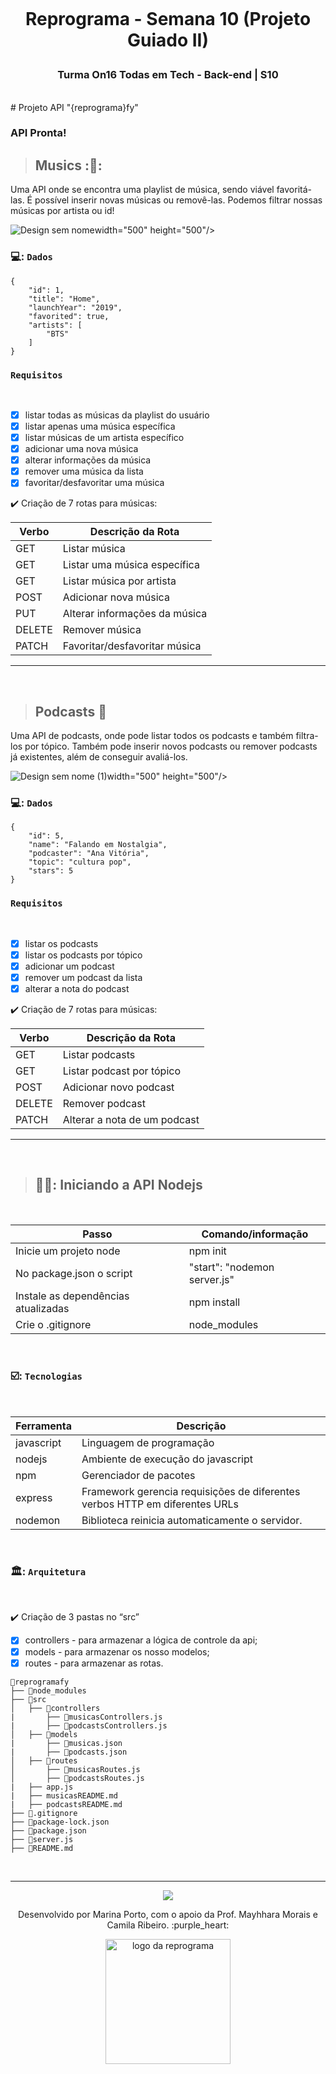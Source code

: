 <h1 align="center">
    <br>
    <p align="center">Reprograma - Semana 10 (Projeto Guiado II)<p> 
</h1>

<h3 align="center">  Turma On16 Todas em Tech - Back-end | S10  </h3> 

<br>
# Projeto API "{reprograma}fy" 
</br>

### API Pronta!

> ## Musics  :🎼:

Uma API onde se encontra uma playlist de música, sendo viável favoritá-las. É possível inserir novas músicas ou removê-las. Podemos filtrar nossas músicas por artista ou id!

![Design sem nome](https://user-images.githubusercontent.com/100438303/171868565-a9d78bf3-7b3d-489b-ba5c-a77687686a17.gif)width="500" height="500"/></h4><br>


### 💻: `Dados`

```
{
    "id": 1,
    "title": "Home",
    "launchYear": "2019",
    "favorited": true,
    "artists": [
        "BTS"
    ]
}
```

### `Requisitos`
</br>

- [x] listar todas as músicas da playlist do usuário
- [x] listar apenas uma música específica
- [x] listar  músicas de um artista específico
- [x] adicionar uma nova música
- [x] alterar informações da música
- [x] remover uma música da lista
- [x] favoritar/desfavoritar uma música

:heavy_check_mark: Criação de 7 rotas para músicas:

| Verbo  | Descrição da Rota                      |
| ------ | ---------------------------------------|
| GET    | Listar música                          |
| GET    | Listar uma música específica           |
| GET    | Listar música por artista              |
| POST   | Adicionar nova música                  |
| PUT    | Alterar informações da música          |
| DELETE | Remover música                         |
| PATCH  | Favoritar/desfavoritar música          |


----

<br>

> ## Podcasts :microphone:

Uma API de podcasts, onde pode listar todos os podcasts e também filtra-los por tópico. Também pode inserir novos podcasts ou remover podcasts já existentes, além de conseguir avaliá-los.
<br>

![Design sem nome (1)](https://user-images.githubusercontent.com/100438303/171869692-ab054f69-4dbd-464a-8f99-63864ae67b29.gif)width="500" height="500"/></h4><br>


### 💻: `Dados`

```
{
    "id": 5,
    "name": "Falando em Nostalgia",
    "podcaster": "Ana Vitória",
    "topic": "cultura pop",
    "stars": 5
}
```

###  `Requisitos` 
</br>

- [x] listar os podcasts
- [x] listar os podcasts por tópico
- [x] adicionar um podcast
- [x] remover um podcast da lista
- [x] alterar a nota do podcast

:heavy_check_mark: Criação de 7 rotas para músicas:

| Verbo  | Descrição da Rota                      |
| ------ | ---------------------------------------|
| GET    | Listar podcasts                        |
| GET    | Listar podcast por tópico              |
| POST   | Adicionar novo podcast                 |
| DELETE | Remover podcast                        |
| PATCH  | Alterar a nota de um podcast           |


----

<br>

> ## 👩‍🎓: Iniciando a API Nodejs
</br>

| Passo | Comando/informação       |
| --------- | ----------- |
| Inicie um projeto node | npm init |
| No package.json o script | "start": "nodemon server.js" |
| Instale as dependências atualizadas   | npm install |
| Crie o .gitignore     | node_modules |

<br>

### ☑️: `Tecnologias`
</br>

| Ferramenta | Descrição |
| --- | --- |
| javascript | Linguagem de programação |
| nodejs | Ambiente de execução do javascript|
| npm | Gerenciador de pacotes|
| express |  Framework gerencia requisições de diferentes verbos HTTP em diferentes URLs|
| nodemon |  Biblioteca reinicia automaticamente o servidor. |

<br>

### 🏛️: `Arquitetura` 
</br>

:heavy_check_mark: Criação de 3 pastas no “src”

- [x] controllers - para armazenar a lógica de controle da api;
- [x] models - para armazenar os nosso modelos;
- [x] routes - para armazenar as rotas.
 
```
📁reprogramafy
├── 📁node_modules
├── 📁src
│   ├── 📁controllers
|       ├── 📄musicasControllers.js
|       ├── 📄podcastsControllers.js
│   ├── 📁models
|       ├── 📄musicas.json
|       ├── 📄podcasts.json
│   ├── 📁routes
│       ├── 📄musicasRoutes.js
│       ├── 📄podcastsRoutes.js
|   ├── app.js
|   ├── musicasREADME.md
|   ├── podcastsREADME.md
├── 📄.gitignore
├── 📄package-lock.json
├── 📄package.json
├── 📄server.js
├── 📄README.md
```
</br>

----

<p align="center">
  <img src="https://media.giphy.com/media/ZBoHqyxmhv85ff3qOI/giphy-downsized.gif" />
</p>

<p align="center">
Desenvolvido por Marina Porto, com o apoio da Prof. Mayhhara Morais e Camila Ribeiro. :purple_heart:
</p>

<p align="center">
<img src="https://user-images.githubusercontent.com/84551213/171416454-ab93ab7f-e5a0-4276-81ec-4f5cb79dff31.png" alt="logo da reprograma" border="0" width = "200" />

</p>
